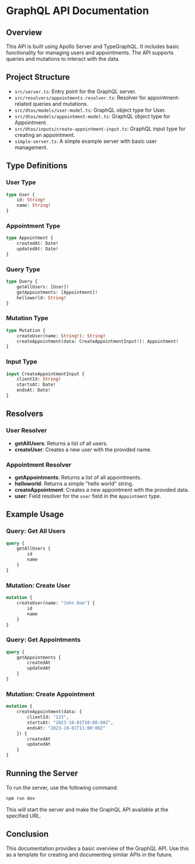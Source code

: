 # GraphQL API Documentation

## Overview

This API is built using Apollo Server and TypeGraphQL. It includes basic functionality for managing users and appointments. The API supports queries and mutations to interact with the data.

## Project Structure

- `src/server.ts`: Entry point for the GraphQL server.
- `src/resolvers/appointments.resolver.ts`: Resolver for appointment-related queries and mutations.
- `src/dtos/models/user-model.ts`: GraphQL object type for User.
- `src/dtos/models/appointment-model.ts`: GraphQL object type for Appointment.
- `src/dtos/inputs/create-appointment-input.ts`: GraphQL input type for creating an appointment.
- `simple-server.ts`: A simple example server with basic user management.

## Type Definitions

### User Type

```graphql
type User {
    id: String!
    name: String!
}
```

### Appointment Type

```graphql
type Appointment {
    createdAt: Date!
    updatedAt: Date!
}
```

### Query Type

```graphql
type Query {
    getAllUsers: [User]!
    getAppointments: [Appointment]!
    helloworld: String!
}
```

### Mutation Type

```graphql
type Mutation {
    createUser(name: String!): String!
    createAppointment(data: CreateAppointmentInput!): Appointment!
}
```

### Input Type

```graphql
input CreateAppointmentInput {
    clientId: String!
    startsAt: Date!
    endsAt: Date!
}
```

## Resolvers

### User Resolver

- **getAllUsers**: Returns a list of all users.
- **createUser**: Creates a new user with the provided name.

### Appointment Resolver

- **getAppointments**: Returns a list of all appointments.
- **helloworld**: Returns a simple "hello world" string.
- **createAppointment**: Creates a new appointment with the provided data.
- **user**: Field resolver for the `user` field in the `Appointment` type.

## Example Usage

### Query: Get All Users

```graphql
query {
    getAllUsers {
        id
        name
    }
}
```

### Mutation: Create User

```graphql
mutation {
    createUser(name: "John Doe") {
        id
        name
    }
}
```

### Query: Get Appointments

```graphql
query {
    getAppointments {
        createdAt
        updatedAt
    }
}
```

### Mutation: Create Appointment

```graphql
mutation {
    createAppointment(data: {
        clientId: "123",
        startsAt: "2023-10-01T10:00:00Z",
        endsAt: "2023-10-01T11:00:00Z"
    }) {
        createdAt
        updatedAt
    }
}
```

## Running the Server

To run the server, use the following command:

```bash
npm run dev
```

This will start the server and make the GraphQL API available at the specified URL.

## Conclusion

This documentation provides a basic overview of the GraphQL API. Use this as a template for creating and documenting similar APIs in the future.